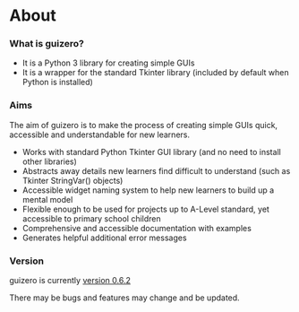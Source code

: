# About

### What is guizero?

* It is a Python 3 library for creating simple GUIs
* It is a wrapper for the standard Tkinter library (included by default when Python is installed)

### Aims

The aim of guizero is to make the process of creating simple GUIs quick, accessible and understandable for new learners.

* Works with standard Python Tkinter GUI library (and no need to install other libraries)
* Abstracts away details new learners find difficult to understand (such as Tkinter StringVar() objects)
* Accessible widget naming system to help new learners to build up a mental model
* Flexible enough to be used for projects up to A-Level standard, yet accessible to primary school children
* Comprehensive and accessible documentation with examples
* Generates helpful additional error messages

### Version

guizero is currently [version 0.6.2](changelog.md)

There may be bugs and features may change and be updated.
